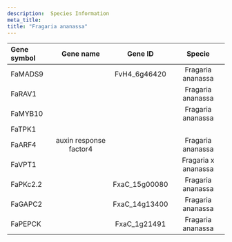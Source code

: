 ```yaml
---
description:  Species Information
meta_title:
title: "Fragaria ananassa"
---
```

|Gene symbol |  Gene name | Gene ID | Specie |
|:-------|:------:|:----:|:----:|
| FaMADS9 |  | FvH4_6g46420 | Fragaria ananassa |
| FaRAV1 |  |  | Fragaria ananassa |
| FaMYB10 |  |  | Fragaria ananassa |
| FaTPK1 |  |  |  |
| FaARF4 | auxin response factor4 |  | Fragaria ananassa |
| FaVPT1 |  |  | Fragaria x ananassa |
| FaPKc2.2 |  | FxaC_15g00080 | Fragaria ananassa |
| FaGAPC2 |  | FxaC_14g13400 | Fragaria ananassa |
| FaPEPCK |  | FxaC_1g21491 | Fragaria ananassa |